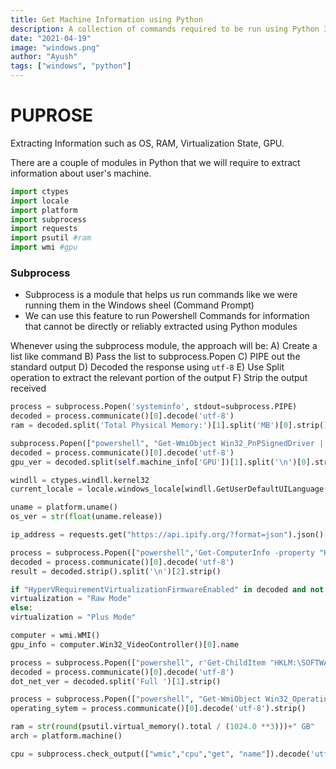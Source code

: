 ```yaml
---
title: Get Machine Information using Python
description: A collection of commands required to be run using Python 3 to extract all relevant Information about a user's machine
date: "2021-04-19"
image: "windows.png"
author: "Ayush"
tags: ["windows", "python"]
---
```


# PUPROSE

Extracting Information such as OS, RAM, Virtualization State, GPU.

There are a couple of modules in Python that we will require to extract information about user's machine.

```py
import ctypes
import locale
import platform
import subprocess
import requests
import psutil #ram
import wmi #gpu
```

### Subprocess

- Subprocess is a module that helps us run commands like we were running them in the Windows sheel (Command Prompt)
- We can use this feature to run Powershell Commands for information that cannot be directly or reliably extracted using Python modules

Whenever using the subprocess module, the approach will be:
A) Create a list like command
B) Pass the list to subprocess.Popen
C) PIPE out the standard output
D) Decoded the response using `utf-8`
E) Use Split operation to extract the relevant portion of the output
F) Strip the output received

```py heading='Extracting RAM (excludes ram consumed by Partitions)'
process = subprocess.Popen('systeminfo', stdout=subprocess.PIPE)
decoded = process.communicate()[0].decode('utf-8')
ram = decoded.split('Total Physical Memory:')[1].split('MB')[0].strip().replace(',', '')
```

```py heading="GPU Driver Version"
subprocess.Popen(["powershell", "Get-WmiObject Win32_PnPSignedDriver | select devicename, driverversion"], stdout=subprocess.PIPE)
decoded = process.communicate()[0].decode('utf-8')
gpu_ver = decoded.split(self.machine_info['GPU'])[1].split('\n')[0].strip()
```

```py heading="locale"
windll = ctypes.windll.kernel32
current_locale = locale.windows_locale[windll.GetUserDefaultUILanguage()]
```

```py heading="OS Version"
uname = platform.uname()
os_ver = str(float(uname.release))
```

```py heading="Public IP Address"
ip_address = requests.get("https://api.ipify.org/?format=json").json()['ip']
```

```py heading="Virtualization"
process = subprocess.Popen(["powershell",'Get-ComputerInfo -property "HyperVRequirementVirtualizationFirmwareEnabled"'],stdout=subprocess.PIPE);
decoded = process.communicate()[0].decode('utf-8')
result = decoded.strip().split('\n')[2].strip()

if "HyperVRequirementVirtualizationFirmwareEnabled" in decoded and not result:
virtualization = "Raw Mode"
else:
virtualization = "Plus Mode"
```

```py heading="GPU Name"
computer = wmi.WMI()
gpu_info = computer.Win32_VideoController()[0].name
```

```py heading="Dot Net Version"
process = subprocess.Popen(["powershell", r'Get-ChildItem "HKLM:\SOFTWARE\Microsoft\NET Framework Setup\NDP" -Recurse | Get-ItemProperty -Name version -EA 0 | Where { $_.PSChildName -Match "^(?!S)\p{L}"} | Select PSChildName, version | grep "Full"'], stdout=subprocess.PIPE)
decoded = process.communicate()[0].decode('utf-8')
dot_net_ver = decoded.split('Full ')[1].strip()
```

```py heading="Full Operating System Name"
process = subprocess.Popen(["powershell", "Get-WmiObject Win32_OperatingSystem | select Caption -ExpandProperty Caption"], stdout=subprocess.PIPE)
operating_sytem = process.communicate()[0].decode('utf-8').strip()
```

```py heading="RAM (Total Machine Ram)"
ram = str(round(psutil.virtual_memory().total / (1024.0 **3)))+" GB"
arch = platform.machine()
```

```py heading="CPU"
cpu = subprocess.check_output(["wmic","cpu","get", "name"]).decode('utf-8').split('\n')[1].strip()
```
